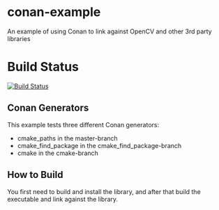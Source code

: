# conan-example
An example of using Conan to link against OpenCV and other 3rd party libraries

# Build Status

[![Build Status](https://travis-ci.org/JarnoRalli/conan-example.svg?branch=cmake_find_package)](https://travis-ci.org/JarnoRalli/conan-example)

## Conan Generators
This example tests three different Conan generators:

* cmake_paths in the master-branch
* cmake_find_package in the cmake_find_package-branch
* cmake in the cmake-branch

## How to Build

You first need to build and install the library, and after that build the executable and link against the library.




